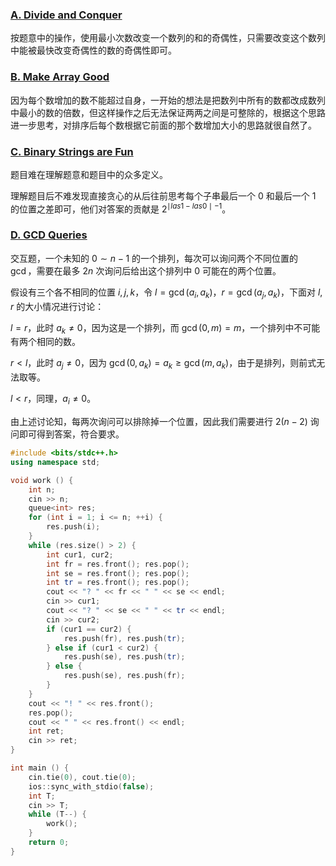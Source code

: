 <head>
    <script src="https://cdn.mathjax.org/mathjax/latest/MathJax.js?config=TeX-AMS-MML_HTMLorMML" type="text/javascript"></script>
    <script type="text/x-mathjax-config">
        MathJax.Hub.Config({
            tex2jax: {
            skipTags: ['script', 'noscript', 'style', 'textarea', 'pre'],
            inlineMath: [['$','$']]
            }
        });
    </script>
</head>

### [A. Divide and Conquer](https://codeforces.com/contest/1762/problem/A)
按题意中的操作，使用最小次数改变一个数列的和的奇偶性，只需要改变这个数列中能被最快改变奇偶性的数的奇偶性即可。

### [B. Make Array Good](https://codeforces.com/contest/1762/problem/B)
因为每个数增加的数不能超过自身，一开始的想法是把数列中所有的数都改成数列中最小的数的倍数，但这样操作之后无法保证两两之间是可整除的，根据这个思路进一步思考，对排序后每个数根据它前面的那个数增加大小的思路就很自然了。

### [C. Binary Strings are Fun](https://codeforces.com/contest/1762/problem/C)
题目难在理解题意和题目中的众多定义。

理解题目后不难发现直接贪心的从后往前思考每个子串最后一个 0 和最后一个 1 的位置之差即可，他们对答案的贡献是 $2^{\mid las1 - las0 \mid - 1}$。

### [D. GCD Queries](https://codeforces.com/contest/1762/problem/D)
交互题，一个未知的 $0 \sim n - 1$ 的一个排列，每次可以询问两个不同位置的 $\gcd$，需要在最多 $2n$ 次询问后给出这个排列中 $0$ 可能在的两个位置。

假设有三个各不相同的位置 $i, j, k$，令 $l = \gcd(a_i, a_k)$，$r = \gcd(a_j, a_k)$，下面对 $l, r$ 的大小情况进行讨论：

$l = r$，此时 $a_k \neq 0$，因为这是一个排列，而 $\gcd(0, m) = m$，一个排列中不可能有两个相同的数。

$r \lt l$，此时 $a_j \neq 0$，因为 $\gcd(0, a_k) = a_k \geq \gcd(m, a_k)$，由于是排列，则前式无法取等。

$l \lt r$，同理，$a_i \neq 0$。

由上述讨论知，每两次询问可以排除掉一个位置，因此我们需要进行 $2(n - 2)$ 询问即可得到答案，符合要求。

```cpp
#include <bits/stdc++.h>
using namespace std;

void work () {
    int n;
    cin >> n;
    queue<int> res;
    for (int i = 1; i <= n; ++i) {
        res.push(i);
    }
    while (res.size() > 2) {
        int cur1, cur2;
        int fr = res.front(); res.pop();
        int se = res.front(); res.pop();
        int tr = res.front(); res.pop();
        cout << "? " << fr << " " << se << endl;
        cin >> cur1;
        cout << "? " << se << " " << tr << endl;
        cin >> cur2;
        if (cur1 == cur2) {
            res.push(fr), res.push(tr);
        } else if (cur1 < cur2) {
            res.push(se), res.push(tr);
        } else {
            res.push(se), res.push(fr);
        }
    }
    cout << "! " << res.front();
    res.pop();
    cout << " " << res.front() << endl;
    int ret;
    cin >> ret;
}

int main () {
    cin.tie(0), cout.tie(0);
    ios::sync_with_stdio(false);
    int T;
    cin >> T;
    while (T--) {
        work();
    }
    return 0;
}
```
